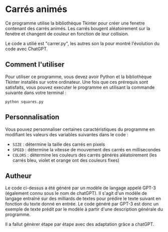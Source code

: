 # Carrés animés

Ce programme utilise la bibliothèque Tkinter pour créer une fenetre contenant des carrés animés. Les carrés bougent aléatoirement sur la fenétre et changent de couleur en fonction de leur collision.


Le code a utilié est "carrer.py", les autres son la pour montré l'évolution du code avec ChatGPT.

## Comment l'utiliser

Pour utiliser ce programme, vous devez avoir Python et la bibliothèque Tkinter installés sur votre ordinateur. 
Une fois que ces prérequis sont satisfaits, vous pouvez executer le programme en utilisant la commande suivante dans votre terminal :

```
python squares.py
```

## Personnalisation

Vous pouvez personnaliser certaines caractéristiques du programme en modifiant les valeurs des variables suivantes dans le code :

- `SIZE` : détermine la taille des carrés en pixels
- `SPEED` : détermine la vitesse de mouvement des carrés en millisecondes
- `COLORS` : détermine les couleurs des carrés générés aléatoirement (les carrés bleu, violet et orange ont des couleurs fixes)


## Autheur

Le code ci-dessus a été généré par un modèle de langage appelé GPT-3 (également connu sous le nom de chatGPT). Il s'agit d'un modèle de langage entraîné sur des milliards de textes pour prédire le texte suivant en fonction du texte donné en entrée. Le code généré par GPT-3 est donc un exemple de texte prédit par le modèle à partir d'une description générale du programme.

Il a fallut génèrer étape par étape avec des adaptation grâce a chatGPT.
